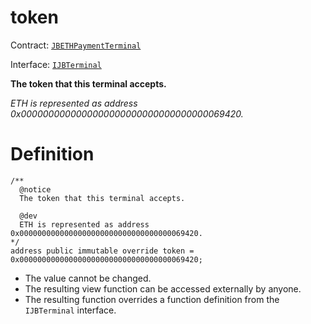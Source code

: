 # token

Contract: [`JBETHPaymentTerminal`](../)​‌

Interface: [`IJBTerminal`](../../../../interfaces/ijbterminal.md)

**The token that this terminal accepts.**

_ETH is represented as address 0x0000000000000000000000000000000000069420._

# Definition

```solidity
/** 
  @notice 
  The token that this terminal accepts. 

  @dev
  ETH is represented as address 0x0000000000000000000000000000000000069420.
*/
address public immutable override token = 0x0000000000000000000000000000000000069420;
```

* The value cannot be changed.
* The resulting view function can be accessed externally by anyone.
* The resulting function overrides a function definition from the `IJBTerminal` interface.
